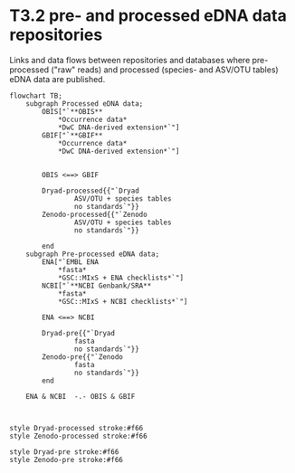 # T3.2 pre- and processed eDNA data repositories

Links and data flows between repositories and databases where pre-processed ("raw" reads) and processed (species- and ASV/OTU tables) eDNA data are published.

```mermaid
flowchart TB;
    subgraph Processed eDNA data;
        OBIS["`**OBIS**
            *Occurrence data*
            *DwC DNA-derived extension*`"]
        GBIF["`**GBIF**
            *Occurrence data*
            *DwC DNA-derived extension*`"]


        OBIS <==> GBIF

        Dryad-processed{{"`Dryad
                ASV/OTU + species tables
                no standards`"}}
        Zenodo-processed{{"`Zenodo
                ASV/OTU + species tables
                no standards`"}}

        end
    subgraph Pre-processed eDNA data;
        ENA["`EMBL ENA
            *fasta*
            *GSC::MIxS + ENA checklists*`"]
        NCBI["`**NCBI Genbank/SRA**
            *fasta*
            *GSC::MIxS + NCBI checklists*`"] 

        ENA <==> NCBI

        Dryad-pre{{"`Dryad
                fasta
                no standards`"}}
        Zenodo-pre{{"`Zenodo
                fasta
                no standards`"}}
        end 

    ENA & NCBI  -.- OBIS & GBIF



style Dryad-processed stroke:#f66
style Zenodo-processed stroke:#f66

style Dryad-pre stroke:#f66
style Zenodo-pre stroke:#f66
```

